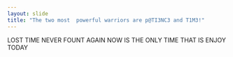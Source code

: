 ```yaml
---
layout: slide
title: "The two most  powerful warriors are p@TI3NC3 and T1M3!"
---
```

LOST TIME NEVER FOUNT AGAIN
NOW IS THE ONLY TIME THAT IS ENJOY TODAY
